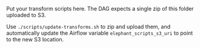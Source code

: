 Put your transform scripts here. The DAG expects a single zip of this folder uploaded to S3.

Use `./scripts/update-transforms.sh` to zip and upload them, and automatically update the Airflow variable `elephant_scripts_s3_uri` to point to the new S3 location.
